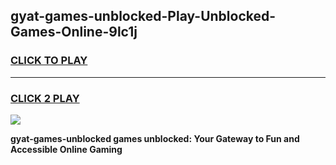 
## gyat-games-unblocked-Play-Unblocked-Games-Online-9lc1j
<h3>
<a href="https://premium76.site?title=gyat-games-unblocked&ref=25A">CLICK TO PLAY</a></h3>
<hr>

<h3>
<a href="https://premium76.site?title=gyat-games-unblocked&ref=25A">CLICK 2 PLAY</a>
  
</h3>

<a href="https://premium76.site?title=gyat-games-unblocked&ref=25A"><img src="https://clearcache.store/games.png"></a>


**gyat-games-unblocked games unblocked: Your Gateway to Fun and Accessible Online Gaming**
